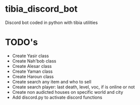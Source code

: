 # tibia_discord_bot
 Discord bot coded in python with tibia utilities

# TODO's
 - Create Yasir class
 - Create Nah'bob class
 - Create Alesar class
 - Create Yaman class
 - Create Haroun class
 - Create search any item and who to sell
 - Create search player: last death, level, voc, if is online or not
 - Create non audicted houses on specific world and city
 - Add discord.py to activate discord functions

